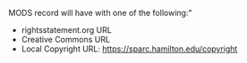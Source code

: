 MODS record will have <accessConditon type="use and reproduction"> with one of the following:"

* rightsstatement.org URL
* Creative Commons URL
* Local Copyright URL: https://sparc.hamilton.edu/copyright

